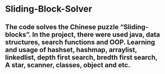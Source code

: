 # Sliding-Block-Solver

## The code solves the Chinese puzzle “Sliding-blocks”. In the project, there were used java, data structures, search functions and OOP.  Learning and usage of hashset, hashmap, arraylist, linkedlist, depth first search, bredth first search, A star, scanner, classes, object and etc.